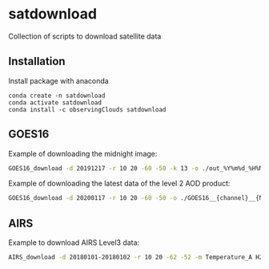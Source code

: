 # satdownload

Collection of scripts to download satellite data

## Installation

Install package with anaconda

```
conda create -n satdownload
conda activate satdownload
conda install -c observingClouds satdownload
```

## GOES16
Example of downloading the midnight image:
```bash
GOES16_download -d 20191217 -r 10 20 -60 -50 -k 13 -o ./out_%Y%m%d_%H%M.nc -t 24 60
```

Example of downloading the latest data of the level 2 AOD product:
```bash
GOES16_download -d 20200117 -r 10 20 -60 -50 -o ./GOES16__{channel}__{N1}N-{N2}N_{E1}E-{E2}E__%Y%m%d_%H%M.nc -t 0 0 -p ABI-L2-AODF -k AOD
```

## AIRS
Example to download AIRS Level3 data:
```bash
AIRS_download -d 20180101-20180102 -r 10 20 -62 -52 -m Temperature_A H2O_MMR_A Temperature_D H2O_MMR_D -u <username> -p <password>
```
